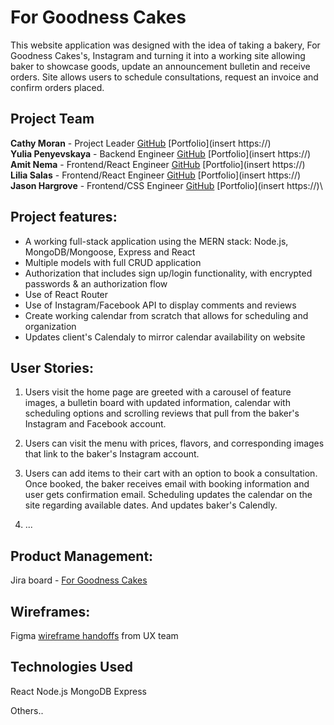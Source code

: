 # For Goodness Cakes

This website application was designed with the idea of taking a bakery, For Goodness Cakes's, Instagram and turning it into a working site allowing baker to showcase goods, update an announcement bulletin and receive orders. Site allows users to schedule consultations, request an invoice and confirm orders placed.


## Project Team   

**Cathy Moran**       - Project Leader            [GitHub](https://github.com/morancathy)     [Portfolio](insert https://)\
**Yulia Penyevskaya** - Backend Engineer          [GitHub](https://github.com/Yuliap21)       [Portfolio](insert https://)\
**Amit Nema**         - Frontend/React Engineer   [GitHub](https://github.com/en-coded)       [Portfolio](insert https://)\
**Lilia Salas**       - Frontend/React Engineer   [GitHub](https://github.com/liliasn24)      [Portfolio](insert https://)\
**Jason Hargrove**    - Frontend/CSS Engineer     [GitHub](https://github.com/Jason-Hargrove) [Portfolio](insert https://)\


## Project features:

  - A working full-stack application using the MERN stack: Node.js, MongoDB/Mongoose, Express and React
  - Multiple models with full CRUD application
  - Authorization that includes sign up/login functionality, with encrypted passwords & an authorization flow
  - Use of React Router
  - Use of Instagram/Facebook API to display comments and reviews
  - Create working calendar from scratch that allows for scheduling and organization
  - Updates client's Calendaly to mirror calendar availability on website


## User Stories:

  1. Users visit the home page are greeted with a carousel of feature images, a bulletin board with updated information, calendar with scheduling options and scrolling reviews that pull from the baker's Instagram and Facebook account.

  2. Users can visit the menu with prices, flavors, and corresponding images that link to the baker's Instagram account.

  3. Users can add items to their cart with an option to book a consultation. Once booked, the baker receives email with booking information and user gets confirmation email. Scheduling updates the calendar on the site regarding available dates. And updates baker's Calendly.  

  4. ...

## Product Management:

  Jira board - [For Goodness Cakes](https://ga-hypatia.atlassian.net/jira/software/projects/U4P/boards/7)


## Wireframes:

  Figma [wireframe handoffs](https://www.figma.com/file/wn1CBHf78At9NwYtotzk7g/P6-Wireframes?node-id=25%3A470) from UX team



## Technologies Used  

React
Node.js
MongoDB
Express

Others..  
